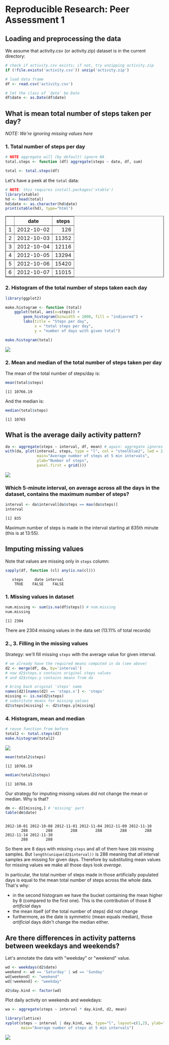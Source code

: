 # Reproducible Research: Peer Assessment 1


## Loading and preprocessing the data

We assume that activity.csv (or activity.zip) dataset is in the current
directory:


```r
# check if activity.csv exists; if not, try unzipping activity.zip
if (!file.exists('activity.csv')) unzip('activity.zip')

# load data frame
df <- read.csv('activity.csv')

# let the class of `date` be Date
df$date <- as.Date(df$date)
```


## What is mean total number of steps taken per day?

_NOTE: We're ignoring missing values here_

### 1. Total number of steps per day


```r
# NOTE aggregate will (by default) ignore NA
total.steps <- function (df) aggregate(steps ~ date, df, sum)

total <- total.steps(df)
```

Let's have a peek at the `total` data:


```r
# NOTE: this requires install.packages('xtable')
library(xtable)
hd <- head(total)
hd$date <- as.character(hd$date)
print(xtable(hd), type="html")
```

<!-- html table generated in R 3.2.1 by xtable 1.8-0 package -->
<!-- Wed Jan  6 19:10:06 2016 -->
<table border=1>
<tr> <th>  </th> <th> date </th> <th> steps </th>  </tr>
  <tr> <td align="right"> 1 </td> <td> 2012-10-02 </td> <td align="right"> 126 </td> </tr>
  <tr> <td align="right"> 2 </td> <td> 2012-10-03 </td> <td align="right"> 11352 </td> </tr>
  <tr> <td align="right"> 3 </td> <td> 2012-10-04 </td> <td align="right"> 12116 </td> </tr>
  <tr> <td align="right"> 4 </td> <td> 2012-10-05 </td> <td align="right"> 13294 </td> </tr>
  <tr> <td align="right"> 5 </td> <td> 2012-10-06 </td> <td align="right"> 15420 </td> </tr>
  <tr> <td align="right"> 6 </td> <td> 2012-10-07 </td> <td align="right"> 11015 </td> </tr>
   </table>

### 2. Histogram of the total number of steps taken each day


```r
library(ggplot2)

make.histogram <- function (total)
    ggplot(total, aes(x=steps)) +
        geom_histogram(binwidth = 1000, fill = "indianred") +
        labs(title = "Steps per day",
             x = "total steps per day",
             y = "number of days with given total")

make.histogram(total)
```

![](PA1_template_files/figure-html/totalsteps-1.png) 

### 2. Mean and median of the total number of steps taken per day

The mean of the total number of steps/day is:

```r
mean(total$steps)
```

```
[1] 10766.19
```

And the median is:

```r
median(total$steps)
```

```
[1] 10765
```

## What is the average daily activity pattern?


```r
da <- aggregate(steps ~ interval, df, mean) # again: aggregate ignores NA
with(da, plot(interval, steps, type = "l", col = "steelblue2", lwd = 2,
              main="Average number of steps at 5 min intervals",
              ylab="Number of steps",
              panel.first = grid()))
```

![](PA1_template_files/figure-html/daily.activity-1.png) 

### Which 5-minute interval, on average across all the days in the dataset, contains the maximum number of steps?


```r
interval <- da$interval[da$steps == max(da$steps)]
interval
```

```
[1] 835
```

Maximum number of steps is made in the interval starting at 835th
minute (this is at 13:55).

## Imputing missing values

Note that values are missing only in `steps` column:

```r
sapply(df, function (cl) any(is.na(cl)))
```

```
   steps     date interval 
    TRUE    FALSE    FALSE 
```

### 1. Missing values in dataset


```r
num.missing <- sum(is.na(df$steps)) # num.missing
num.missing
```

```
[1] 2304
```

There are 2304 missing values in the data set
(13.11% of total records)

### 2., 3. Filling in the missing values

Strategy: we'll fill missing `steps` with the average value for given interval.


```r
# we already have the required means computed in da (see above)
d2 <- merge(df, da, by='interval')
# now d2$steps.x contains original steps values
# and d2$steps.y contains means from da

# bring back original 'steps' name
names(d2)[names(d2) == 'steps.x'] <- 'steps'
missing <- is.na(d2$steps)
# substitute means for missing values
d2$steps[missing] <- d2$steps.y[missing]
```

### 4. Histogram, mean and median


```r
# reuse function from before
total2 <- total.steps(d2)
make.histogram(total2)
```

![](PA1_template_files/figure-html/totalsteps2-1.png) 


```r
mean(total2$steps)
```

```
[1] 10766.19
```

```r
median(total2$steps)
```

```
[1] 10766.19
```

Our strategy for imputing missing values did not change the mean or median.
Why is that?


```r
dm <- d2[missing,] # 'missing' part
table(dm$date)
```

```

2012-10-01 2012-10-08 2012-11-01 2012-11-04 2012-11-09 2012-11-10 
       288        288        288        288        288        288 
2012-11-14 2012-11-30 
       288        288 
```

So there are 8 days with missing `steps` and all of them have `288` missing
samples. But `length(unique(d2$interval))` is 288
meaning that *all* interval samples are missing for given days.
Therefore by substituting mean values for missing values we make all those days
look *average*.

In particular, the total number of steps made in those artificially populated
days is equal to the mean total number of steps across the whole data.
That's why:

- in the second histogram we have the bucket containing the mean higher by 8
(compared to the first one). This is the contribution of those 8
_artificial_ days
- the mean itself (of the total number of steps) did not change
- furthermore, as the date is symmetric (mean equals median), those
_artificial_ days didn't change the median either.

## Are there differences in activity patterns between weekdays and weekends?

Let's annotate the data with "weekday" or "weekend" value.

```r
wd <- weekdays(d2$date)
weekend <- wd == 'Saturday' | wd == 'Sunday'
wd[weekend] <- "weekend"
wd[!weekend] <- "weekday"

d2$day.kind <- factor(wd)
```

Plot daily activity on weekends and weekdays:


```r
wa <- aggregate(steps ~ interval * day.kind, d2, mean)

library(lattice)
xyplot(steps ~ interval | day.kind, wa, type="l", layout=c(1,2), ylab="number of steps",
       main="Average number of steps at 5 min intervals")
```

![](PA1_template_files/figure-html/weekdays.activity-1.png) 
